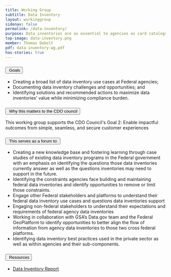 ```yaml
---
title: Working Group
subtitle: Data Inventory
layout: workinggroup
sidenav: false
permalink: /data-inventory/
purpose: Data inventories are as essential to agencies as card catalogs are to libraries. These inventories make data assets discoverable to machines and humans. To inform policy decisions, CDO’s must ensure their data inventories support their agency missions. 
top-image: data-inventory.png
member: Thomas Dabolt
pdf: data-inventory-wg.pdf
has-stories: true
---
```


<h3 class="usa-accordion__heading"><button class="usa-accordion__button bg-accent-cool-lighter" aria-expanded="false" aria-controls="m-a1"><img src="{{site.baseurl}}/assets/images/icons/ribbon-outline.svg" class="workinggroup__accordion-icon" alt=""> Goals</button></h3>
<div id="m-a1" class="usa-accordion__content">
  <ul>
    <li>Creating a broad list of data inventory use cases at Federal agencies; </li>
    <li>Documenting data inventory challenges and opportunities; and</li>
    <li>Identifying solutions and recommended actions to maximize data inventories’ value while minimizing compliance burden.</li>
  </ul>
</div>
<h3 class="usa-accordion__heading"><button class="usa-accordion__button bg-accent-cool-lighter" aria-expanded="false" aria-controls="m-a2"><img src="{{site.baseurl}}/assets/images/icons/question-circle.svg" class="workinggroup__accordion-icon" alt=""> Why this matters to the CDO council</button></h3>
<div id="m-a2" class="usa-accordion__content">
  <p>This working group supports the CDO Council's Goal 2: Enable impactful outcomes from simple, seamless, and secure customer experiences</p>
</div>    
<h3 class="usa-accordion__heading"><button class="usa-accordion__button bg-accent-cool-lighter" aria-expanded="false" aria-controls="m-a3"><img src="{{site.baseurl}}/assets/images/icons/forum.svg" class="workinggroup__accordion-icon" alt=""> This serves as a forum to:</button></h3>
<div id="m-a3" class="usa-accordion__content">
  <ul>
    <li>Creating a new knowledge base and fostering learning through case studies of existing data inventory programs in the Federal government with an emphasis on identifying the questions those data inventories currently answer as well as the questions inventories may need to support in the future.</li>
    <li>Identifying the constraints agencies face building and maintaining federal data inventories and identify opportunities to remove or limit those constraints.</li>
    <li>Engage other Federal stakeholders and platforms to understand their federal data inventory use cases and questions data inventories support</li>
    <li>Engaging non-federal stakeholders to understand their expectations and requirements of federal agency data inventories</li>
    <li>Working in collaboration with GSA’s Data.gov team and the Federal GeoPlatform to identify opportunities to better align the flow of information from agency data inventories to those two cross federal platforms.</li>
    <li>Identifying data inventory best practices used in the private sector as well as within agencies and their sub-components.</li>
  </ul>
</div>
<h3 class="usa-accordion__heading"><button class="usa-accordion__button bg-accent-cool-lighter" aria-expanded="false" aria-controls="m-a4" aria-label="Resources in Data Inventory"><img src="{{site.baseurl}}/assets/images/icons/network-2.svg" class="workinggroup__accordion-icon" alt=""> Resources</button></h3>
<div id="m-a4" class="usa-accordion__content">
  <ul class="add-list-reset">
      <li><a href="https://resources.data.gov/resources/CDOC_Data_Inventory_Report/">Data Inventory Report</a></li>
  </ul>
</div>  